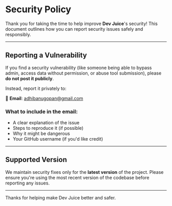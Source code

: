 # Security Policy

Thank you for taking the time to help improve **Dev Juice**'s security! This document outlines how you can report security issues safely and responsibly.

---

##  Reporting a Vulnerability

If you find a security vulnerability (like someone being able to bypass admin, access data without permission, or abuse tool submission), please **do not post it publicly**.

Instead, report it privately to:

📧 **Email**: adhibanugopan@gmail.com

### What to include in the email:

- A clear explanation of the issue
- Steps to reproduce it (if possible)
- Why it might be dangerous
- Your GitHub username (if you'd like credit)

---


##  Supported Version

We maintain security fixes only for the **latest version** of the project. Please ensure you're using the most recent version of the codebase before reporting any issues.

---

Thanks for helping make Dev Juice better and safer.

